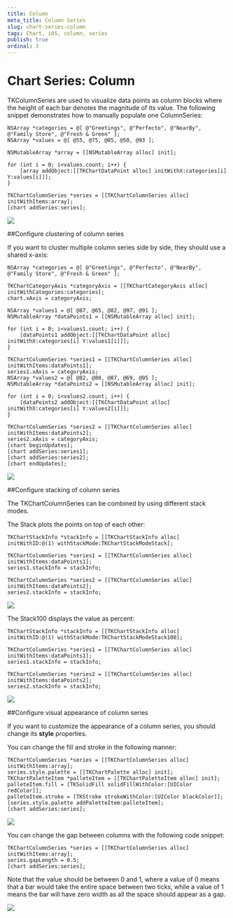 ```yaml
---
title: Column
meta_title: Column Series
slug: chart-series-column
tags: Chart, iOS, column, series
publish: true
ordinal: 3
---
```


# Chart Series: Column

TKColumnSeries are used to visualize data points as column blocks where the height of each bar denotes the magnitude of its value. The following snippet demonstrates how to manually populate one ColumnSeries:

	NSArray *categories = @[ @"Greetings", @"Perfecto", @"NearBy", @"Family Store", @"Fresh & Green" ];
	NSArray *values = @[ @55, @75, @85, @50, @93 ];

	NSMutableArray *array = [[NSMutableArray alloc] init];

	for (int i = 0; i<values.count; i++) {
    	[array addObject:[[TKChartDataPoint alloc] initWithX:categories[i] Y:values[i]]];
	}
    
	TKChartColumnSeries *series = [[TKChartColumnSeries alloc] initWithItems:array];
	[chart addSeries:series];

<img src="../images/chart-series-column001.png"/>

##Configure clustering of column series

If you want to cluster multiple column series side by side, they should use a shared x-axis:

	NSArray *categories = @[ @"Greetings", @"Perfecto", @"NearBy", @"Family Store", @"Fresh & Green" ];

	TKChartCategoryAxis *categoryAxis = [[TKChartCategoryAxis alloc] initWithCategories:categories];
	chart.xAxis = categoryAxis;

	NSArray *values1 = @[ @87, @65, @82, @97, @91 ];
	NSMutableArray *dataPoints1 = [[NSMutableArray alloc] init];

	for (int i = 0; i<values1.count; i++) {
    	[dataPoints1 addObject:[[TKChartDataPoint alloc] initWithX:categories[i] Y:values1[i]]];
	}

	TKChartColumnSeries *series1 = [[TKChartColumnSeries alloc] initWithItems:dataPoints1];
	series1.xAxis = categoryAxis;
	NSArray *values2 = @[ @82, @80, @87, @69, @95 ];
	NSMutableArray *dataPoints2 = [[NSMutableArray alloc] init];

	for (int i = 0; i<values2.count; i++) {
    	[dataPoints2 addObject:[[TKChartDataPoint alloc] initWithX:categories[i] Y:values2[i]]];
	}

	TKChartColumnSeries *series2 = [[TKChartColumnSeries alloc] initWithItems:dataPoints2];
	series2.xAxis = categoryAxis;
	[chart beginUpdates];
	[chart addSeries:series1];
	[chart addSeries:series2];
	[chart endUpdates];

<img src="../images/chart-series-column002.png"/>

##Configure stacking of column series

The TKChartColumnSeries can be combined by using different stack modes.

The Stack plots the points on top of each other:

	TKChartStackInfo *stackInfo = [[TKChartStackInfo alloc] initWithID:@(1) withStackMode:TKChartStackModeStack];
    
	TKChartColumnSeries *series1 = [[TKChartColumnSeries alloc] initWithItems:dataPoints1];
	series1.stackInfo = stackInfo;
    
	TKChartColumnSeries *series2 = [[TKChartColumnSeries alloc] initWithItems:dataPoints2];
	series2.stackInfo = stackInfo;

<img src="../images/chart-series-column003.png"/>

The Stack100 displays the value as percent:

	TKChartStackInfo *stackInfo = [[TKChartStackInfo alloc] initWithID:@(1) withStackMode:TKChartStackModeStack100];
    
	TKChartColumnSeries *series1 = [[TKChartColumnSeries alloc] initWithItems:dataPoints1];
	series1.stackInfo = stackInfo;
    
	TKChartColumnSeries *series2 = [[TKChartColumnSeries alloc] initWithItems:dataPoints2];
	series2.stackInfo = stackInfo;

<img src="../images/chart-series-column004.png"/>

##Configure visual appearance of column series

If you want to customize the appearance of a column series, you should change its **style** properties.

You can change the fill and stroke in the following manner:

	TKChartColumnSeries *series = [[TKChartColumnSeries alloc] initWithItems:array];
	series.style.palette = [[TKChartPalette alloc] init];
	TKChartPaletteItem *palleteItem = [[TKChartPaletteItem alloc] init];
	palleteItem.fill = [TKSolidFill solidFillWithColor:[UIColor redColor]];
	palleteItem.stroke = [TKStroke strokeWithColor:[UIColor blackColor]];
	[series.style.palette addPaletteItem:palleteItem];
	[chart addSeries:series];

<img src="../images/chart-series-column005.png"/>

You can change the gap between columns with the following code snippet:

	TKChartColumnSeries *series = [[TKChartColumnSeries alloc] initWithItems:array];
	series.gapLength = 0.5;
	[chart addSeries:series];

Note that the value should be between 0 and 1, where a value of 0 means that a bar would take the entire space between two ticks, while a value of 1 means the bar will have zero width as all the space should appear as a gap.

<img src="../images/chart-series-column006.png"/>
